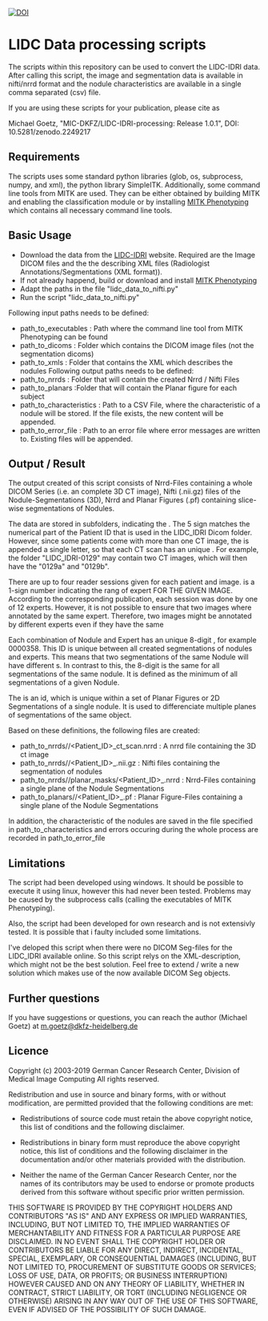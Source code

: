 [![DOI](https://zenodo.org/badge/DOI/10.5281/zenodo.2249217.svg)](https://doi.org/10.5281/zenodo.2249217)

 LIDC Data processing scripts
 ============================
 
The scripts within this repository can be used to convert the LIDC-IDRI data. After calling this script,
the image and segmentation data is available in nifti/nrrd format and the nodule characteristics are available 
in a single comma separated (csv) file.

If you are using these scripts for your publication, please cite as

Michael Goetz, "MIC-DKFZ/LIDC-IDRI-processing: Release 1.0.1", DOI: 10.5281/zenodo.2249217


## Requirements
The scripts uses some standard python libraries (glob, os, subprocess, numpy, and xml), the python library SimpleITK. 
Additionally, some command line tools from MITK are used. They can be either obtained by building MITK and enabling 
the classification module or by installing  [MITK Phenotyping](http://http://mitk.org/Phenotyping) which contains all 
necessary command line tools. 

## Basic Usage
 * Download the data from the [LIDC-IDRI](https://wiki.cancerimagingarchive.net/display/Public/LIDC-IDRI) website. Required are the Image DICOM files and the the describing XML files (Radiologist Annotations/Segmentations (XML format)). 
 * If not already happend, build or download and install [MITK Phenotyping](http://http://mitk.org/Phenotyping)
 * Adapt the paths in the file "lidc_data_to_nifti.py"
 * Run the script "lidc_data_to_nifti.py"
 
Following input paths needs to be defined: 
 * path_to_executables : Path where the command line tool from MITK Phenotyping can be found
 * path_to_dicoms : Folder which contains the DICOM image files (not the segmentation dicoms)
 * path_to_xmls : Folder that contains the XML which describes the nodules
Following output paths needs to be defined: 
 * path_to_nrrds : Folder that will contain the created Nrrd / Nifti Files
 * path_to_planars :Folder that will contain the Planar figure for each subject
 * path_to_characteristics : Path to a CSV File, where the characteristic of a nodule will be stored. If the file exists, the new content will be appended. 
 * path_to_error_file : Path to an error file where error messages are written to. Existing files will be appended.

## Output / Result

The output created of this script consists of Nrrd-Files containing a whole DICOM Series (i.e. an 
complete 3D CT image), Nifti (.nii.gz) files of the Nodule-Segmentations (3D), Nrrd and Planar 
Figures (.pf) containing slice-wise segmentations of Nodules.

The data are stored in subfolders, indicating the <Patient ID>. The 5 sign <Patient ID> matches the 
numerical part of the Patient ID that is used in the LIDC_IDRI Dicom folder. However, since 
some patients come with more than one CT image, the <Patient ID> is appended a single letter,
so that each CT scan has an unique <Patient ID>. For example, the folder "LIDC_IDRI-0129" may contain 
two CT images, which will then have the <Patient ID> "0129a" and "0129b".

There are up to four reader sessions given for each patient and image. <Session ID> is a 1-sign number indicating 
the rang of expert FOR THE GIVEN IMAGE. According to the corresponding publication, each session 
was done by one of 12 experts. However, it is not possible to ensure that two images where 
annotated by the same expert. Therefore, two images might be annotated by different experts even 
if they have the same <Session ID>

Each combination of Nodule and Expert has an unique 8-digit <Nodule ID>, for example 0000358. This ID is unique between all
created segmentations of nodules and experts. This means that two segmentations of the 
same Nodule will have different <Nodule ID>s. In contrast to this, the 8-digit <True Nodule ID> is the 
same for all segmentations of the same nodule. It is defined as the minimum <Nodule ID> of all 
segmentations of a given Nodule.

The <ROI ID> is an id, which is unique within a set of Planar Figures or 2D Segmentations 
of a single nodule. It is used to differenciate multiple planes of segmentations of the same object.
 
Based on these definitions, the following files are created:
 * path_to_nrrds/<Patient ID>/<Patient_ID>_ct_scan.nrrd : A nrrd file containing the 3D ct image
 * path_to_nrrds/<Patient ID>/<Patient_ID>_<Session ID>_<Nodule ID>_<True Nodule ID>.nii.gz : Nifti files containing the segmentation of nodules
 * path_to_nrrds/<Patient ID>/planar_masks/<Patient_ID>_<Session ID>_<Nodule ID>_<ROI ID>.nrrd : Nrrd-Files containing a single plane of the Nodule Segmentations
 * path_to_planars/<Patient ID>/<Patient_ID>_<Session ID>_<Nodule ID>_<ROI ID>.pf : Planar Figure-Files containing a single plane of the Nodule Segmentations

In addition, the characteristic of the nodules are saved in the file specified in path_to_characteristics
and errors occuring during the whole process are recorded in path_to_error_file
 
## Limitations
The script had been developed using windows. It should be possible to execute it using linux, however this had never
been tested. Problems may be caused by the subprocess calls (calling the executables of MITK Phenotyping).

Also, the script had been developed for own research and is not extensivly tested. It is possible that i faulty included
some limitations. 

I've deloped this script when there were no DICOM Seg-files for the LIDC_IDRI available online. 
So this script relys on the XML-description, which might not be the best solution. Feel free to extend
/ write a new solution which makes use of the now available DICOM Seg objects.

## Further questions
If you have suggestions or questions, you can reach the author (Michael Goetz) at m.goetz@dkfz-heidelberg.de

## Licence

Copyright (c) 2003-2019 German Cancer Research Center,
Division of Medical Image Computing
All rights reserved.

Redistribution and use in source and binary forms, with or
without modification, are permitted provided that the
following conditions are met:

 * Redistributions of source code must retain the above
   copyright notice, this list of conditions and the
   following disclaimer.

 * Redistributions in binary form must reproduce the above
   copyright notice, this list of conditions and the
   following disclaimer in the documentation and/or other
   materials provided with the distribution.

 * Neither the name of the German Cancer Research Center,
   nor the names of its contributors may be used to endorse
   or promote products derived from this software without
   specific prior written permission.

THIS SOFTWARE IS PROVIDED BY THE COPYRIGHT HOLDERS AND
CONTRIBUTORS "AS IS" AND ANY EXPRESS OR IMPLIED WARRANTIES,
INCLUDING, BUT NOT LIMITED TO, THE IMPLIED WARRANTIES OF
MERCHANTABILITY AND FITNESS FOR A PARTICULAR PURPOSE ARE
DISCLAIMED. IN NO EVENT SHALL THE COPYRIGHT HOLDER OR
CONTRIBUTORS BE LIABLE FOR ANY DIRECT, INDIRECT,
INCIDENTAL, SPECIAL, EXEMPLARY, OR CONSEQUENTIAL DAMAGES
(INCLUDING, BUT NOT LIMITED TO, PROCUREMENT OF SUBSTITUTE
GOODS OR SERVICES; LOSS OF USE, DATA, OR PROFITS; OR
BUSINESS INTERRUPTION) HOWEVER CAUSED AND ON ANY THEORY OF
LIABILITY, WHETHER IN CONTRACT, STRICT LIABILITY, OR TORT
(INCLUDING NEGLIGENCE OR OTHERWISE) ARISING IN ANY WAY OUT
OF THE USE OF THIS SOFTWARE, EVEN IF ADVISED OF THE
POSSIBILITY OF SUCH DAMAGE.

